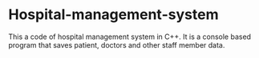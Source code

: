 # Hospital-management-system
This a code of hospital management system in C++. It is a console based program that saves patient, doctors and other staff member data.
